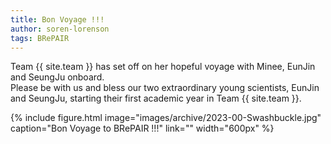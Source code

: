 ```yaml
---
title: Bon Voyage !!!
author: soren-lorenson
tags: BRePAIR
---
```


Team {{ site.team }} has set off on her hopeful voyage with Minee, EunJin and SeungJu onboard. <br>
Please be with us and bless our two extraordinary young scientists, EunJin and SeungJu, starting their first academic year in Team {{ site.team }}.

{%
  include figure.html
  image="images/archive/2023-00-Swashbuckle.jpg"
  caption="Bon Voyage to BRePAIR !!!"
  link=""
  width="600px"
%}
